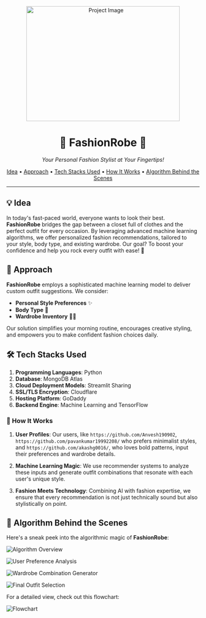 <p align="center">
  <img src="https://github.com/Likhith-24/FashionRobe/assets/132389441/01a6fc9f-d218-4937-b86f-ee2b94324f65" alt="Project Image" width="400" height="300">
</p>

<h1 align="center">👗 FashionRobe 👔</h1>

<p align="center">
  <i>Your Personal Fashion Stylist at Your Fingertips!</i>
</p>

<p align="center">
  <a href="#idea">Idea</a> •
  <a href="#approach">Approach</a> •
  <a href="#tech-stacks-used">Tech Stacks Used</a> •
  <a href="#how-it-works">How It Works</a> •
  <a href="#algorithm-behind-the-scenes">Algorithm Behind the Scenes</a>
</p>

---

## 💡 Idea

In today's fast-paced world, everyone wants to look their best. **FashionRobe** bridges the gap between a closet full of clothes and the perfect outfit for every occasion. By leveraging advanced machine learning algorithms, we offer personalized fashion recommendations, tailored to your style, body type, and existing wardrobe. Our goal? To boost your confidence and help you rock every outfit with ease! 🌟

## 🚀 Approach

**FashionRobe** employs a sophisticated machine learning model to deliver custom outfit suggestions. We consider:

- **Personal Style Preferences** ✨
- **Body Type** 🧍
- **Wardrobe Inventory** 👚👖

Our solution simplifies your morning routine, encourages creative styling, and empowers you to make confident fashion choices daily.

 ## 🛠️ Tech Stacks Used

1. **Programming Languages**: Python
2. **Database**: MongoDB Atlas
3. **Cloud Deployment Models**: Streamlit Sharing
4. **SSL/TLS Encryption**: Cloudflare
5. **Hosting Platform**: GoDaddy
6. **Backend Engine**: Machine Learning and TensorFlow

### 🤖 How It Works

1. **User Profiles**: Our users, like `https://github.com/Anvesh190902`, `https://github.com/pavankumar19992208/` who prefers minimalist styles, and `https://github.com/akashg0016/`, who loves bold patterns, input their preferences and wardrobe details.
   
2. **Machine Learning Magic**: We use recommender systems to analyze these inputs and generate outfit combinations that resonate with each user's unique style.

3. **Fashion Meets Technology**: Combining AI with fashion expertise, we ensure that every recommendation is not just technically sound but also stylistically on point.

## 🧠 Algorithm Behind the Scenes

Here's a sneak peek into the algorithmic magic of **FashionRobe**:

![Algorithm Overview](https://media.voguebusiness.com/photos/5ef0ca4d55b65a5f20aa3bcf/2:3/w_1920,c_limit/-bias-ai-june-20-story.gif)

![User Preference Analysis](https://cdn.dribbble.com/users/2592835/screenshots/9197223/media/f638376aada04c042e4912e424e3acc0.gif)

![Wardrobe Combination Generator](https://assets-global.website-files.com/647a5cfe9ae504d687e5d999/647e592f4340025f76ee87b3_ezgif.com-gif-maker.gif)

![Final Outfit Selection](https://media4.giphy.com/media/v1.Y2lkPTc5MGI3NjExNGhjeG1hYm81MXM0Y3NxYTExZ3UwYmlsM2UxczRscmExM25rdjJ0NiZlcD12MV9pbnRlcm5hbF9naWZfYnlfaWQmY3Q9Zw/xT0xez4EbpWKM9kTrG/giphy.gif)

For a detailed view, check out this flowchart:

![Flowchart](https://github.com/pavankumar19992208/frost_hack/assets/96653443/8f314dca-5c38-420c-9719-3e80d22074ce)

